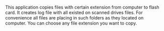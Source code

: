 <p>This application copies files with certain extension from computer to flash card.
It creates log file with all existed on scanned drives files.
For convenience all files are placing in such folders as they located on computer.
You can choose any file extension you want to copy.</p>
